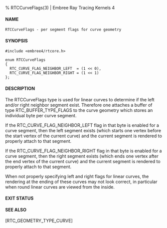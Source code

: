 % RTCCurveFlags(3) | Embree Ray Tracing Kernels 4

#### NAME

    RTCCurveFlags - per segment flags for curve geometry

#### SYNOPSIS

    #include <embree4/rtcore.h>

    enum RTCCurveFlags
    {
      RTC_CURVE_FLAG_NEIGHBOR_LEFT  = (1 << 0), 
      RTC_CURVE_FLAG_NEIGHBOR_RIGHT = (1 << 1) 
    };

#### DESCRIPTION

The RTCCurveFlags type is used for linear curves to determine if the
left and/or right neighbor segment exist. Therefore one attaches a
buffer of type RTC_BUFFER_TYPE_FLAGS to the curve geometry which
stores an individual byte per curve segment.

If the RTC_CURVE_FLAG_NEIGHBOR_LEFT flag in that byte is enabled for a
curve segment, then the left segment exists (which starts one vertex before
the start vertex of the current curve) and the current segment
is rendered to properly attach to that segment.

If the RTC_CURVE_FLAG_NEIGHBOR_RIGHT flag in that byte is enabled for a
curve segment, then the right segment exists (which ends one vertex after
the end vertex of the current curve) and the current segment
is rendered to properly attach to that segment.

When not properly specifying left and right flags for linear curves,
the rendering at the ending of these curves may not look correct, in
particular when round linear curves are viewed from the inside.

#### EXIT STATUS

#### SEE ALSO

[RTC_GEOMETRY_TYPE_CURVE]
